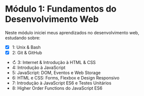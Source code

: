 # Módulo 1: Fundamentos do Desenvolvimento Web

Neste módulo iniciei meus aprendizados no desenvolvimento web, estudando sobre:

- [X] 1: Unix & Bash
- [X] 2: Git & GitHub
- ↻ 3: Internet & Introdução à HTML & CSS
- 4: Introdução à JavaScript
- 5: JavaScript: DOM, Eventos e Web Storage
- 6: HTML e CSS: Forms, Flexbox e Design Responsivo
- 7: Introdução à JavaScript ES6 e Testes Unitários
- 8: Higher Order Functions do JavaScript ES6
